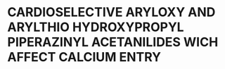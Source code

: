 # CARDIOSELECTIVE ARYLOXY AND ARYLTHIO HYDROXYPROPYL PIPERAZINYL ACETANILIDES WICH AFFECT CALCIUM ENTRY